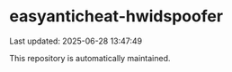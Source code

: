 # easyanticheat-hwidspoofer

Last updated: 2025-06-28 13:47:49

This repository is automatically maintained.

